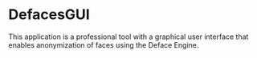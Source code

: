 # DefacesGUI
This application is a professional tool with a graphical user interface that enables anonymization of faces using the Deface Engine.

